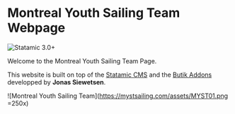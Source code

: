 # Montreal Youth Sailing Team Webpage

![Statamic 3.0+](https://img.shields.io/badge/Statamic-3.0+-FF269E?style=for-the-badge&link=https://statamic.com)

Welcome to the Montreal Youth Sailing Team Page.

This website is built on top of the [Statamic CMS](https://statamic.com) and the [Butik Addons](https://statamic.com/addons/jonassiewertsen/statamic-butik) developped by **Jonas Siewetsen**.

![Montreal Youth Sailing Team](https://mystsailing.com/assets/MYST01.png =250x)

